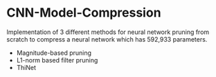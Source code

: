 # CNN-Model-Compression
Implementation of 3 different methods for neural network pruning from scratch to compress a neural network which has 592,933 parameters. 
* Magnitude-based pruning
* L1-norm based filter pruning
* ThiNet
